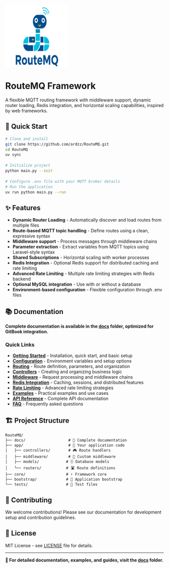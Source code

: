 <img alt="logo.png" height="200" src="logo.png" width="200"/>

# RouteMQ Framework

A flexible MQTT routing framework with middleware support, dynamic router loading, Redis integration, and horizontal scaling capabilities, inspired by web frameworks.

## 🚀 Quick Start

```bash
# Clone and install
git clone https://github.com/ardzz/RouteMQ.git
cd RouteMQ
uv sync

# Initialize project
python main.py --init

# Configure .env file with your MQTT broker details
# Run the application
uv run python main.py --run
```

## ✨ Features

- **Dynamic Router Loading** - Automatically discover and load routes from multiple files
- **Route-based MQTT topic handling** - Define routes using a clean, expressive syntax
- **Middleware support** - Process messages through middleware chains
- **Parameter extraction** - Extract variables from MQTT topics using Laravel-style syntax
- **Shared Subscriptions** - Horizontal scaling with worker processes
- **Redis Integration** - Optional Redis support for distributed caching and rate limiting
- **Advanced Rate Limiting** - Multiple rate limiting strategies with Redis backend
- **Optional MySQL integration** - Use with or without a database
- **Environment-based configuration** - Flexible configuration through .env files

## 📚 Documentation

**Complete documentation is available in the [docs](./docs) folder, optimized for GitBook integration.**

### Quick Links

- **[Getting Started](./docs/getting-started/README.md)** - Installation, quick start, and basic setup
- **[Configuration](./docs/configuration/README.md)** - Environment variables and setup options
- **[Routing](./docs/routing/README.md)** - Route definition, parameters, and organization
- **[Controllers](./docs/controllers/README.md)** - Creating and organizing business logic
- **[Middleware](./docs/middleware/README.md)** - Request processing and middleware chains
- **[Redis Integration](./docs/redis/README.md)** - Caching, sessions, and distributed features
- **[Rate Limiting](./docs/rate-limiting/README.md)** - Advanced rate limiting strategies
- **[Examples](./docs/examples/README.md)** - Practical examples and use cases
- **[API Reference](./docs/api-reference/README.md)** - Complete API documentation
- **[FAQ](./docs/faq.md)** - Frequently asked questions

## 🏗️ Project Structure

```
RouteMQ/
├── docs/                   # 📖 Complete documentation
├── app/                    # 🚀 Your application code
│   ├── controllers/        # 🎮 Route handlers
│   ├── middleware/         # 🔧 Custom middleware
│   ├── models/            # 🗄️ Database models
│   └── routers/           # 🛣️ Route definitions
├── core/                  # ⚡ Framework core
├── bootstrap/             # 🌟 Application bootstrap
└── tests/                 # 🧪 Test files
```

## 🤝 Contributing

We welcome contributions! Please see our documentation for development setup and contribution guidelines.

## 📄 License

MIT License - see [LICENSE](LICENSE) file for details.

---

**📖 For detailed documentation, examples, and guides, visit the [docs](./docs) folder.**
